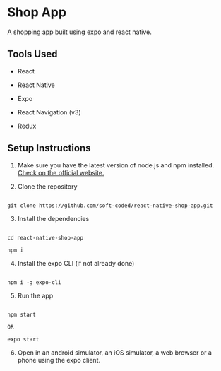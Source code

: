 # Shop App

A shopping app built using expo and react native.

## Tools Used

* React

* React Native

* Expo
* React Navigation (v3)
* Redux



## Setup Instructions

1. Make sure you have the latest version of node.js and npm installed. [Check on the official website.](https://nodejs.org/en/)

1. Clone the repository

  ```

  git clone https://github.com/soft-coded/react-native-shop-app.git

  ```

3. Install the dependencies

  ```

  cd react-native-shop-app

  npm i

  ```

4. Install the expo CLI (if not already done)

  ```

  npm i -g expo-cli

  ```

5. Run the app

  ```

  npm start

  OR

  expo start

  ```

6. Open in an android simulator, an iOS simulator, a web browser or a phone using the expo client.



